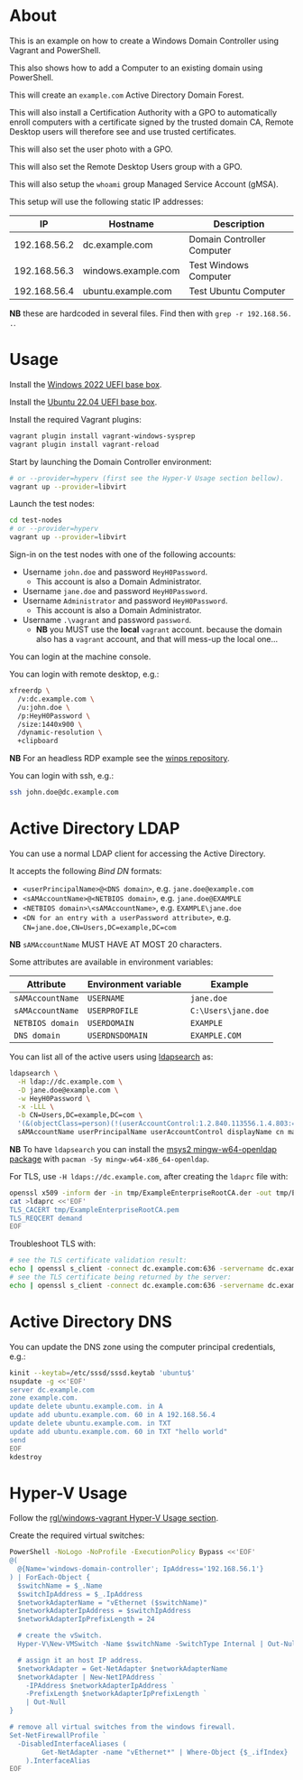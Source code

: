 # About

This is an example on how to create a Windows Domain Controller using Vagrant and PowerShell.

This also shows how to add a Computer to an existing domain using PowerShell.

This will create an `example.com` Active Directory Domain Forest.

This will also install a Certification Authority with a GPO to automatically enroll
computers with a certificate signed by the trusted domain CA, Remote Desktop users
will therefore see and use trusted certificates.

This will also set the user photo with a GPO.

This will also set the Remote Desktop Users group with a GPO.

This will also setup the `whoami` group Managed Service Account (gMSA).

This setup will use the following static IP addresses:

| IP           | Hostname            | Description                |
|--------------|---------------------|----------------------------|
| 192.168.56.2 | dc.example.com      | Domain Controller Computer |
| 192.168.56.3 | windows.example.com | Test Windows Computer      |
| 192.168.56.4 | ubuntu.example.com  | Test Ubuntu Computer       |

**NB** these are hardcoded in several files. Find then with `grep -r 192.168.56. .`.

# Usage

Install the [Windows 2022 UEFI base box](https://github.com/rgl/windows-vagrant).

Install the [Ubuntu 22.04 UEFI base box](https://github.com/rgl/ubuntu-vagrant).

Install the required Vagrant plugins:

```bash
vagrant plugin install vagrant-windows-sysprep
vagrant plugin install vagrant-reload
```

Start by launching the Domain Controller environment:

```bash
# or --provider=hyperv (first see the Hyper-V Usage section bellow).
vagrant up --provider=libvirt
```

Launch the test nodes:

```bash
cd test-nodes
# or --provider=hyperv
vagrant up --provider=libvirt
```

Sign-in on the test nodes with one of the following accounts:

* Username `john.doe` and password `HeyH0Password`.
  * This account is also a Domain Administrator.
* Username `jane.doe` and password `HeyH0Password`.
* Username `Administrator` and password `HeyH0Password`.
  * This account is also a Domain Administrator.
* Username `.\vagrant` and password `password`.
  * **NB** you MUST use the **local** `vagrant` account. because the domain also has a `vagrant` account, and that will mess-up the local one...

You can login at the machine console.

You can login with remote desktop, e.g.:

```bash
xfreerdp \
  /v:dc.example.com \
  /u:john.doe \
  /p:HeyH0Password \
  /size:1440x900 \
  /dynamic-resolution \
  +clipboard
```

**NB** For an headless RDP example see the [winps repository](https://github.com/rgl/winps).

You can login with ssh, e.g.:

```bash
ssh john.doe@dc.example.com
```

# Active Directory LDAP

You can use a normal LDAP client for accessing the Active Directory.

It accepts the following _Bind DN_ formats:

* `<userPrincipalName>@<DNS domain>`, e.g. `jane.doe@example.com`
* `<sAMAccountName>@<NETBIOS domain>`, e.g. `jane.doe@EXAMPLE`
* `<NETBIOS domain>\<sAMAccountName>`, e.g. `EXAMPLE\jane.doe`
* `<DN for an entry with a userPassword attribute>`, e.g. `CN=jane.doe,CN=Users,DC=example,DC=com`

**NB** `sAMAccountName` MUST HAVE AT MOST 20 characters.

Some attributes are available in environment variables:

| Attribute        | Environment variable | Example             |
|------------------|----------------------|---------------------|
| `sAMAccountName` | `USERNAME`           | `jane.doe`          |
| `sAMAccountName` | `USERPROFILE`        | `C:\Users\jane.doe` |
| `NETBIOS domain` | `USERDOMAIN`         | `EXAMPLE`           |
| `DNS domain`     | `USERDNSDOMAIN`      | `EXAMPLE.COM`       |

You can list all of the active users using [ldapsearch](http://www.openldap.org/software/man.cgi?query=ldapsearch) as:

```bash
ldapsearch \
  -H ldap://dc.example.com \
  -D jane.doe@example.com \
  -w HeyH0Password \
  -x -LLL \
  -b CN=Users,DC=example,DC=com \
  '(&(objectClass=person)(!(userAccountControl:1.2.840.113556.1.4.803:=2)))' \
  sAMAccountName userPrincipalName userAccountControl displayName cn mail
```

**NB** To have `ldapsearch` you can install the [msys2 mingw-w64-openldap package](https://github.com/msys2/MINGW-packages/tree/master/mingw-w64-openldap) with `pacman -Sy mingw-w64-x86_64-openldap`.

For TLS, use `-H ldaps://dc.example.com`, after creating the `ldaprc` file with:

```bash
openssl x509 -inform der -in tmp/ExampleEnterpriseRootCA.der -out tmp/ExampleEnterpriseRootCA.pem
cat >ldaprc <<'EOF'
TLS_CACERT tmp/ExampleEnterpriseRootCA.pem
TLS_REQCERT demand
EOF
```

Troubleshoot TLS with:

```bash
# see the TLS certificate validation result:
echo | openssl s_client -connect dc.example.com:636 -servername dc.example.com -CAfile tmp/ExampleEnterpriseRootCA.pem
# see the TLS certificate being returned by the server:
echo | openssl s_client -connect dc.example.com:636 -servername dc.example.com | openssl x509 -noout -text
```

# Active Directory DNS

You can update the DNS zone using the computer principal credentials, e.g.:

```bash
kinit --keytab=/etc/sssd/sssd.keytab 'ubuntu$'
nsupdate -g <<'EOF'
server dc.example.com
zone example.com.
update delete ubuntu.example.com. in A
update add ubuntu.example.com. 60 in A 192.168.56.4
update delete ubuntu.example.com. in TXT
update add ubuntu.example.com. 60 in TXT "hello world"
send
EOF
kdestroy
```

# Hyper-V Usage

Follow the [rgl/windows-vagrant Hyper-V Usage section](https://github.com/rgl/windows-vagrant#hyper-v-usage).

Create the required virtual switches:

```bash
PowerShell -NoLogo -NoProfile -ExecutionPolicy Bypass <<'EOF'
@(
  @{Name='windows-domain-controller'; IpAddress='192.168.56.1'}
) | ForEach-Object {
  $switchName = $_.Name
  $switchIpAddress = $_.IpAddress
  $networkAdapterName = "vEthernet ($switchName)"
  $networkAdapterIpAddress = $switchIpAddress
  $networkAdapterIpPrefixLength = 24

  # create the vSwitch.
  Hyper-V\New-VMSwitch -Name $switchName -SwitchType Internal | Out-Null

  # assign it an host IP address.
  $networkAdapter = Get-NetAdapter $networkAdapterName
  $networkAdapter | New-NetIPAddress `
    -IPAddress $networkAdapterIpAddress `
    -PrefixLength $networkAdapterIpPrefixLength `
    | Out-Null
}

# remove all virtual switches from the windows firewall.
Set-NetFirewallProfile `
  -DisabledInterfaceAliases (
        Get-NetAdapter -name "vEthernet*" | Where-Object {$_.ifIndex}
    ).InterfaceAlias
EOF
```

